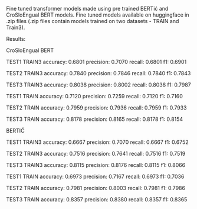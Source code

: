 Fine tuned transformer models made using pre trained BERTić and CroSloEngual BERT models.
Fine tuned models available on huggingface in .zip files (.zip files contain models trained on two datasets - TRAIN and Train3).

Results:

CroSloEngual BERT

TEST1 TRAIN3
accuracy: 0.6801
precision: 0.7070
recall: 0.6801
f1: 0.6901

TEST2 TRAIN3
accuracy: 0.7840
precision: 0.7846
recall: 0.7840
f1: 0.7843

TEST3 TRAIN3
accuracy: 0.8038
precision: 0.8002
recall: 0.8038
f1: 0.7987

TEST1 TRAIN
accuracy: 0.7120
precision: 0.7259
recall: 0.7120
f1: 0.7160

TEST2 TRAIN
accuracy: 0.7959
precision: 0.7936
recall: 0.7959
f1: 0.7933

TEST3 TRAIN
accuracy: 0.8178
precision: 0.8165
recall: 0.8178
f1: 0.8154

BERTIĆ

TEST1 TRAIN3
accuracy: 0.6667
precision: 0.7070
recall: 0.6667
f1: 0.6752

TEST2 TRAIN3
accuracy: 0.7516
precision: 0.7641
recall: 0.7516
f1: 0.7519

TEST3 TRAIN3
accuracy: 0.8115
precision: 0.8176
recall: 0.8115
f1: 0.8066

TEST1 TRAIN
accuracy: 0.6973
precision: 0.7167
recall: 0.6973
f1: 0.7036

TEST2 TRAIN
accuracy: 0.7981
precision: 0.8003
recall: 0.7981
f1: 0.7986

TEST3 TRAIN
accuracy: 0.8357
precision: 0.8380
recall: 0.8357
f1: 0.8365
